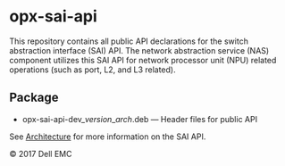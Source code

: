 # opx-sai-api
This repository contains all public API declarations for the switch abstraction interface (SAI) API. The network abstraction service (NAS) component utilizes this SAI API for network processor unit (NPU) related operations (such as port, L2, and L3 related). 

## Package
- opx-sai-api-dev\_*version*\_*arch*.deb — Header files for public API  

See [Architecture](https://github.com/open-switch/opx-docs/wiki/Architecture) for more information on the SAI API.  

© 2017 Dell EMC

